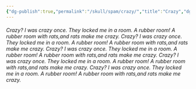 ```yaml
---
{"dg-publish":true,"permalink":"/skull/spam/crazy/","title":"Crazy","dgShowLocalGraph":"true/false"}
---
```



###### Crazy? I was crazy once. They locked me in a room. A rubber room! A rubber room with rats,and rats make me crazy. Crazy? I was crazy once. They locked me in a room. A rubber room! A rubber room with rats,and rats make me crazy. Crazy? I was crazy once. They locked me in a room. A rubber room! A rubber room with rats,and rats make me crazy. Crazy? I was crazy once. They locked me in a room. A rubber room! A rubber room with rats,and rats make me crazy. Crazy? I was crazy once. They locked me in a room. A rubber room! A rubber room with rats,and rats make me crazy. 